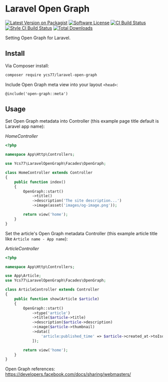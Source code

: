 # Laravel Open Graph

[![Latest Version on Packagist][ico-version]][link-packagist]
[![Software License][ico-license]](LICENSE.md)
[![CI Build Status][ico-ci]][link-ci]
[![Style CI Build Status][ico-style-ci]][link-style-ci]
[![Total Downloads][ico-downloads]][link-downloads]

Setting Open Graph for Laravel.

## Install

Via Composer install:

```bash
composer require ycs77/laravel-open-graph
```

Include Open Graph meta view into your layout `<head>`:

```blade
@include('open-graph::meta')
```

## Usage

Set Open Graph metadata into Controller (this example page title default is Laravel app name):

*HomeController*
```php
<?php

namespace App\Http\Controllers;

use Ycs77\LaravelOpenGraph\Facades\OpenGraph;

class HomeController extends Controller
{
    public function index()
    {
        OpenGraph::start()
            ->title()
            ->description('The site description...')
            ->image(asset('images/og-image.png'));

        return view('home');
    }
}
```

Set the article's Open Graph metadata Controller (this example article title like `Article name - App name`):

*ArticleController*
```php
<?php

namespace App\Http\Controllers;

use App\Article;
use Ycs77\LaravelOpenGraph\Facades\OpenGraph;

class ArticleController extends Controller
{
    public function show(Article $article)
    {
        OpenGraph::start()
            ->type('article')
            ->title($article->title)
            ->description($article->description)
            ->image($article->thumbnail)
            ->data([
                'article:published_time' => $article->created_at->toIso8601String(),
            ]);

        return view('home');
    }
}
```

Open Graph references: https://developers.facebook.com/docs/sharing/webmasters/

[ico-version]: https://img.shields.io/packagist/v/ycs77/laravel-open-graph?style=flat-square
[ico-license]: https://img.shields.io/badge/license-MIT-brightgreen?style=flat-square
[ico-ci]: https://img.shields.io/travis/ycs77/laravel-open-graph?style=flat-square
[ico-style-ci]: https://github.styleci.io/repos/268535672/shield?style=flat-square
[ico-downloads]: https://img.shields.io/packagist/dt/ycs77/laravel-open-graph?style=flat-square

[link-packagist]: https://packagist.org/packages/ycs77/laravel-open-graph
[link-ci]: https://travis-ci.org/ycs77/laravel-open-graph
[link-style-ci]: https://github.styleci.io/repos/268535672
[link-downloads]: https://packagist.org/packages/ycs77/laravel-open-graph
